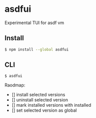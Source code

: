 # asdfui

Experimental TUI for asdf vm

## Install

```bash
$ npm install --global asdfui
```

## CLI

```
$ asdfui
```

Raodmap:
- [] install selected versions
- [] uninstall selected version
- [] mark installed versions with installed
- [] set selected version as global
